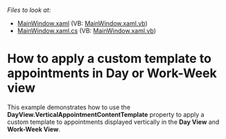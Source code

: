 <!-- default file list -->
*Files to look at*:

* [MainWindow.xaml](./CS/WpfApplication1/MainWindow.xaml) (VB: [MainWindow.xaml.vb](./VB/WpfApplication1/MainWindow.xaml.vb))
* [MainWindow.xaml.cs](./CS/WpfApplication1/MainWindow.xaml.cs) (VB: [MainWindow.xaml.vb](./VB/WpfApplication1/MainWindow.xaml.vb))
<!-- default file list end -->
# How to apply a custom template to appointments in Day or Work-Week view


<p>This example demonstrates how to use the <strong>DayView.VerticalAppointmentContentTemplate</strong> property to apply a custom template to appointments displayed vertically in the <strong>Day View</strong> and <strong>Work-Week View</strong>.</p>

<br/>


